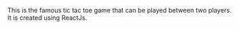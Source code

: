 This is the famous tic tac toe game that can be played between two players. It is created using ReactJs.
